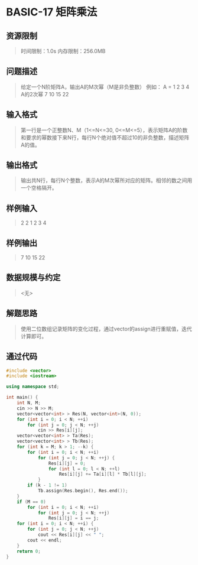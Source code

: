 # BASIC-17 矩阵乘法

## 资源限制

>时间限制：1.0s  内存限制：256.0MB

## 问题描述

> 给定一个N阶矩阵A，输出A的M次幂（M是非负整数）
> 例如：
> A =
> 1 2
> 3 4
> A的2次幂
> 7 10
> 15 22

## 输入格式

> 第一行是一个正整数N、M（1<=N<=30, 0<=M<=5），表示矩阵A的阶数和要求的幂数接下来N行，每行N个绝对值不超过10的非负整数，描述矩阵A的值。

## 输出格式

> 输出共N行，每行N个整数，表示A的M次幂所对应的矩阵。相邻的数之间用一个空格隔开。

## 样例输入

> 2 2
> 1 2
> 3 4

## 样例输出

> 7 10
> 15 22

## 数据规模与约定

> <无>

## 解题思路

> 使用二位数组记录矩阵的变化过程，通过vector的assign进行重赋值，迭代计算即可。

## 通过代码

```cpp
#include <vector>
#include <iostream>

using namespace std;

int main() {
    int N, M;
    cin >> N >> M;
    vector<vector<int> > Res(N, vector<int>(N, 0));
    for (int i = 0; i < N; ++i)
        for (int j = 0; j < N; ++j)
            cin >> Res[i][j];
    vector<vector<int> > Ta(Res);
    vector<vector<int> > Tb(Res);
    for (int k = M; k > 1; --k) {
        for (int i = 0; i < N; ++i)
            for (int j = 0; j < N; ++j) {
                Res[i][j] = 0;
                for (int l = 0; l < N; ++l)
                    Res[i][j] += Ta[i][l] * Tb[l][j];
            }
        if (k - 1 != 1)
            Tb.assign(Res.begin(), Res.end());
    }
    if (M == 0)
        for (int i = 0; i < N; ++i)
            for (int j = 0; j < N; ++j)
                Res[i][j] = i == j;
    for (int i = 0; i < N; ++i) {
        for (int j = 0; j < N; ++j)
            cout << Res[i][j] << " ";
        cout << endl;
    }
    return 0;
}
```


